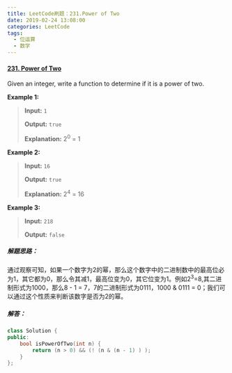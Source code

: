 ```yaml
---
title: LeetCode刷题：231.Power of Two
date: 2019-02-24 13:08:00
categories: LeetCode
tags:
  - 位运算
  - 数学
---
```

#### [231\. Power of Two](https://leetcode-cn.com/problems/power-of-two/)
Given an integer, write a function to determine if it is a power of two.

**Example 1:**
>**Input:** `1`
>
>**Output:** `true `
>
>**Explanation:** 2<sup>0</sup> = 1

**Example 2:**
>**Input:** `16`
>
>**Output:** `true`
>
>**Explanation:** 2<sup>4</sup> = 16

**Example 3:**
>**Input:** `218`
>
>**Output:** `false`

##### 解题思路：
通过观察可知，如果一个数字为2的幂，那么这个数字中的二进制数中的最高位必为1，其它都为0，那么令其减1，最高位变为0，其它位变为1。例如2<sup>3</sup>=8,其二进制形式为1000，那么8 - 1 = 7，7的二进制形式为0111，1000 & 0111 = 0；我们可以通过这个性质来判断该数字是否为2的幂。
##### 解答：
```cpp
class Solution {
public:
    bool isPowerOfTwo(int n) {
        return (n > 0) && (! (n & (n - 1) ) );
    }
};
```